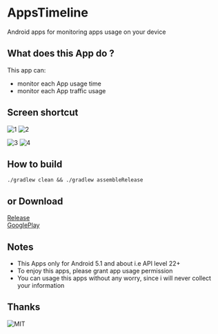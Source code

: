 # AppsTimeline
Android apps for monitoring apps usage on your device

## What does this App do ?

This app can:

- monitor each App usage time
- monitor each App traffic usage

## Screen shortcut

![1](images/1.png)
![2](images/2.png)

![3](images/3.png)
![4](images/4.png)

## How to build

`./gradlew clean && ./gradlew assembleRelease`

## or Download

[Release](https://github.com/zhaobao/AppsTimeline/releases/tag/v1.0.0)  
[GooglePlay](https://play.google.com/store/apps/details?id=timeline.lizimumu.com.t)

## Notes

- This Apps only for Android 5.1 and about i.e API level 22+
- To enjoy this apps, please grant app usage permission
- You can usage this apps without any worry, since i will never collect your information

## Thanks
![MIT](https://img.shields.io/npm/l/vue.svg)
